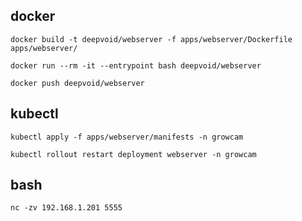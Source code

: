 ## docker

```
docker build -t deepvoid/webserver -f apps/webserver/Dockerfile apps/webserver/

docker run --rm -it --entrypoint bash deepvoid/webserver

docker push deepvoid/webserver
```

## kubectl

```
kubectl apply -f apps/webserver/manifests -n growcam

kubectl rollout restart deployment webserver -n growcam
```

## bash

```
nc -zv 192.168.1.201 5555
```
